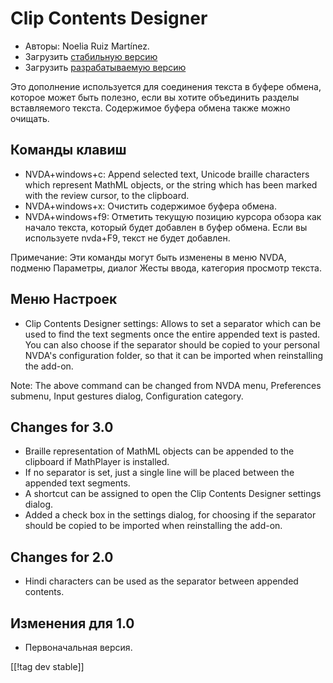 # Clip Contents Designer #
*   Авторы: Noelia Ruiz Martínez.
*   Загрузить [стабильную версию][1]
*   Загрузить [разрабатываемую версию][2]

Это дополнение используется для соединения текста в буфере обмена, которое
может быть полезно, если вы хотите объединить разделы вставляемого текста.
Содержимое буфера обмена также можно очищать.

## Команды клавиш ##
*   NVDA+windows+c: Append selected text, Unicode braille characters which
    represent MathML objects, or the string which has been marked with the
    review cursor, to the clipboard.
*   NVDA+windows+x: Очистить содержимое буфера обмена.
*   NVDA+windows+f9: Отметить текущую позицию курсора обзора как начало
    текста, который будет добавлен в буфер обмена.  Если вы используете
    nvda+F9, текст не будет добавлен.

Примечание: Эти команды могут быть изменены в меню NVDA, подменю Параметры,
диалог Жесты ввода, категория просмотр текста.

## Меню Настроек ##
*   Clip Contents Designer settings: Allows to set a separator which can be
    used to find the text segments once the entire appended text is
    pasted. You can also choose if the separator should be copied to your
    personal NVDA's configuration folder, so that it can be imported when
    reinstalling the add-on.

Note: The above command can be changed from NVDA menu, Preferences submenu,
Input gestures dialog, Configuration category.

## Changes for 3.0 ##
*   Braille representation of MathML objects can be appended to the
    clipboard if MathPlayer is installed.
*   If no separator is set, just a single line will be placed between the
    appended text segments.
*   A shortcut can be assigned to open the Clip Contents Designer settings
    dialog.
*   Added a check box in the settings dialog, for choosing if the separator
    should be copied to be imported when reinstalling the add-on.

## Changes for 2.0 ##
*   Hindi characters can be used as the separator between appended contents.

## Изменения для 1.0 ##
*   Первоначальная версия.

[[!tag dev stable]]

[1]: http://addons.nvda-project.org/files/get.php?file=ccd

[2]: http://addons.nvda-project.org/files/get.php?file=ccd-dev

